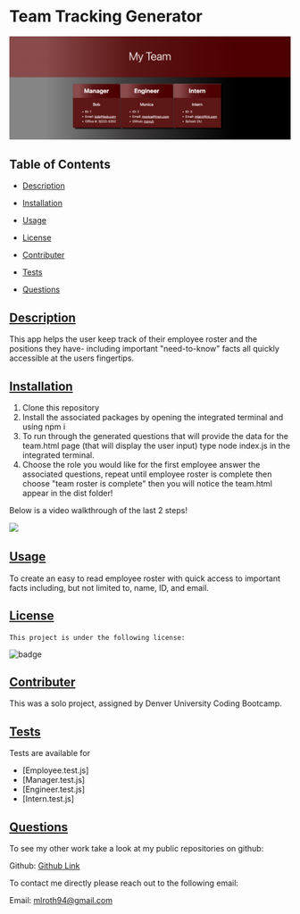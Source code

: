 # Team Tracking Generator
<img src= "assets/_Users_monicayuh_Code_Challenges_week-10_team-tracking-generator_dist_team.html.png">

## Table of Contents

* [Description](#description)

* [Installation](#installation)

* [Usage](#usage)

* [License](#license)

* [Contributer](#contributer)

* [Tests](#tests)

* [Questions](#questions)
 
 ## [Description](#table-of-contents)
 This app helps the user keep track of their employee roster and the positions they have- including important "need-to-know" facts all quickly accessible at the users fingertips.

 ## [Installation](#table-of-contents)
 1. Clone this repository 
 2. Install the associated packages by opening the integrated terminal and using npm i 
 3. To run through the generated questions that will provide the data for the team.html page (that will display the user input) type node index.js in the integrated terminal. 
 4. Choose the role you would like for the first employee answer the associated questions, repeat until employee roster is complete then choose "team roster is complete" then you will notice the team.html appear in the dist folder!

Below is a video walkthrough of the last 2 steps!

<img src="assets/teamtracker.gif"/>

 ## [Usage](#table-of-contents)
 To create an easy to read employee roster with quick access to important facts including, but not limited to, name, ID, and email.

 ## [License](#table-of-contents) 
    This project is under the following license: 
 ![badge](https://img.shields.io/badge/license-MIT-blue )

 ## [Contributer](#table-of-contents)
 This was a solo project, assigned by Denver University Coding Bootcamp.

 ## [Tests](#table-of-contents)
 Tests are available for 
* [Employee.test.js]
* [Manager.test.js]
* [Engineer.test.js]
* [Intern.test.js]

 ## [Questions](#table-of-contents)

 To see my other work take a look at my public repositories on github:

 Github: [Github Link](https://github.com/moyuh)


 To contact me directly please reach out to the following email:

 Email: [mlroth94@gmail.com](mailto:mlroth94@gmail.com)

